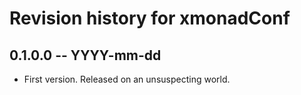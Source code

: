 # Revision history for xmonadConf

## 0.1.0.0 -- YYYY-mm-dd

* First version. Released on an unsuspecting world.
